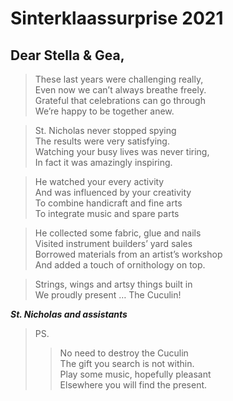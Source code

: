 # Sinterklaassurprise 2021
## Dear Stella & Gea,

> These last years were challenging really,  
> Even now we can’t always breathe freely.  
> Grateful that celebrations can go through  
> We’re happy to be together anew.

> St. Nicholas never stopped spying  
> The results were very satisfying.  
> Watching your busy lives was never tiring,  
> In fact it was amazingly inspiring.

> He watched your every activity  
> And was influenced by your creativity  
> To combine handicraft and fine arts  
> To integrate music and spare parts

> He collected some fabric, glue and nails   
> Visited instrument builders’ yard sales  
> Borrowed materials from an artist’s workshop  
> And added a touch of ornithology on top.

> Strings, wings and artsy things built in  
> We proudly present … The Cuculin!

___St. Nicholas and assistants___


>PS.  
>> No need to destroy the Cuculin  
>> The gift you search is not within.  
>> Play some music, hopefully pleasant    
>> Elsewhere you will find the present.
